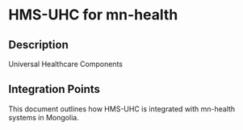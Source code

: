 # HMS-UHC for mn-health

## Description

Universal Healthcare Components

## Integration Points

This document outlines how HMS-UHC is integrated with mn-health systems in Mongolia.
